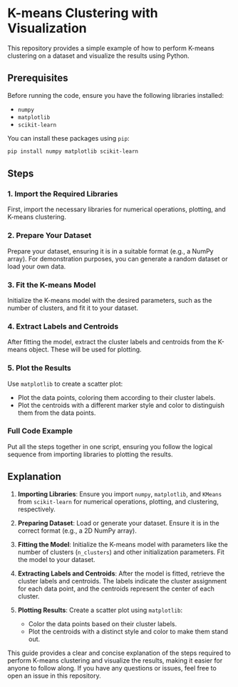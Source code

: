 # K-means Clustering with Visualization

This repository provides a simple example of how to perform K-means clustering on a dataset and visualize the results using Python. 

## Prerequisites

Before running the code, ensure you have the following libraries installed:

- `numpy`
- `matplotlib`
- `scikit-learn`

You can install these packages using `pip`:

```bash
pip install numpy matplotlib scikit-learn
```

## Steps

### 1. Import the Required Libraries

First, import the necessary libraries for numerical operations, plotting, and K-means clustering.

### 2. Prepare Your Dataset

Prepare your dataset, ensuring it is in a suitable format (e.g., a NumPy array). For demonstration purposes, you can generate a random dataset or load your own data.

### 3. Fit the K-means Model

Initialize the K-means model with the desired parameters, such as the number of clusters, and fit it to your dataset.

### 4. Extract Labels and Centroids

After fitting the model, extract the cluster labels and centroids from the K-means object. These will be used for plotting.

### 5. Plot the Results

Use `matplotlib` to create a scatter plot:
- Plot the data points, coloring them according to their cluster labels.
- Plot the centroids with a different marker style and color to distinguish them from the data points.

### Full Code Example

Put all the steps together in one script, ensuring you follow the logical sequence from importing libraries to plotting the results.

## Explanation

1. **Importing Libraries**: Ensure you import `numpy`, `matplotlib`, and `KMeans` from `scikit-learn` for numerical operations, plotting, and clustering, respectively.

2. **Preparing Dataset**: Load or generate your dataset. Ensure it is in the correct format (e.g., a 2D NumPy array).

3. **Fitting the Model**: Initialize the K-means model with parameters like the number of clusters (`n_clusters`) and other initialization parameters. Fit the model to your dataset.

4. **Extracting Labels and Centroids**: After the model is fitted, retrieve the cluster labels and centroids. The labels indicate the cluster assignment for each data point, and the centroids represent the center of each cluster.

5. **Plotting Results**: Create a scatter plot using `matplotlib`:
   - Color the data points based on their cluster labels.
   - Plot the centroids with a distinct style and color to make them stand out.

This guide provides a clear and concise explanation of the steps required to perform K-means clustering and visualize the results, making it easier for anyone to follow along. If you have any questions or issues, feel free to open an issue in this repository.
